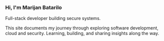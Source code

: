 ### Hi, I'm Marijan Batarilo
Full-stack developer building secure systems.

This site documents my journey through exploring software development, cloud and security.
Learning, building, and sharing insights along the way.
